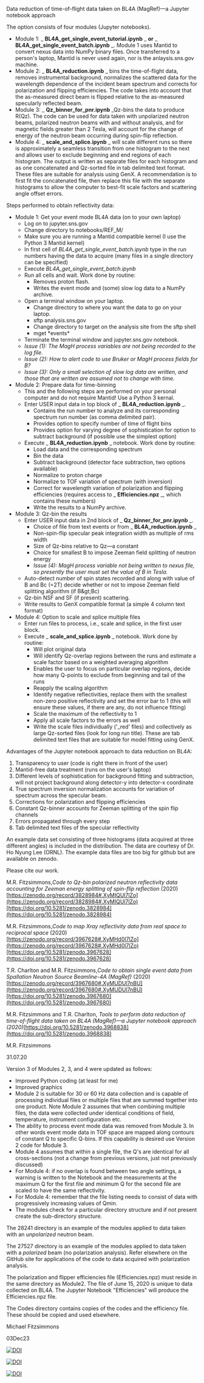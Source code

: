Data reduction of time-of-flight data taken on BL4A (MagRef)—a Jupyter notebook approach

The option consists of four modules (Jupyter notebooks).

- Module 1: _ **BL4A\_get\_single\_event\_tutorial.ipynb** _ **or** _ **BL4A\_get\_single\_event\_batch.ipynb** _. Module 1 uses Mantid to convert nexus data into NumPy binary files. Once transferred to a person&#39;s laptop, Mantid is never used again, nor is the anlaysis.sns.gov machine.
- Module 2: _ **BL4A\_reduction.ipynb** _ bins the time-of-flight data, removes instrumental background, normalizes the scattered data for the wavelength dependence of the incident beam spectrum and corrects for polarization and flipping efficiencies. The code takes into account that the as-measured direct beam is flipped relative to the as-measured specularly reflected beam.
- Module 3: _ **Qz\_binner\_for\_pnr.ipynb** _Qz-bins the data to produce R(Qz). The code can be used for data taken with unpolarized neutron beams, polarized neutron beams with and without analysis, and for magnetic fields greater than 2 Tesla, will account for the change of energy of the neutron beam occurring during spin-flip reflection.
- Module 4: _ **scale\_and\_splice.ipynb** _ will scale different runs so there is approximately a seamless transition from one histogram to the next and allows user to exclude beginning and end regions of each histogram. The output is written as separate files for each histogram and as one concatenated and Qz-sorted file in tab delimited text format. These files are suitable for analysis using GenX. A recommendation is to first fit the concatenated file, then replace this file with the separate histograms to allow the computer to best-fit scale factors and scattering angle offset errors.

Steps performed to obtain reflectivity data:

- Module 1: Get your event mode BL4A data (on to your own laptop)
  - Log on to jupyter.sns.gov
  - Change directory to notebooks/REF\_M/
  - Make sure you are running a Mantid compatible kernel (I use the Python 3 Mantid kernel)
  - In first cell of _BL4A\_get\_single\_event\_batch.ipynb_ type in the run numbers having the data to acquire (many files in a single directory can be specified)
  - Execute _BL4A\_get\_single\_event\_batch.ipynb_
  - Run all cells and wait. Work done by routine:
    - Removes proton flash.
    - Writes the event mode and (some) slow log data to a NumPy archive.
  - Open a terminal window on your laptop.
    - Change directory to where you want the data to go on your laptop.
    - sftp analysis.sns.gov
    - Change directory to target on the analysis site from the sftp shell
    - mget \*events\*
  - Terminate the terminal window and jupyter.sns.gov notebook.
  - _Issue (1): The MagH process variables are not being recorded to the log file._
  - _Issue (2): How to alert code to use Bruker or MagH process fields for B?_
  - _Issue (3): Only a small selection of slow log data are written, and those that are written are assumed not to change with time._
- Module 2: Prepare data for time-binning
  - This and the following steps are performed on your personal computer and do not require Mantid! Use a Python 3 kernal.
  - Enter USER input data in top block of _ **BL4A\_reduction.ipynb** _.
    - Contains the run number to analyze and its corresponding spectrum run number (as comma delimited pair).
    - Provides option to specify number of time of flight bins
    - Provides option for varying degree of sophistication for option to subtract background (if possible use the simplest option)
  - Execute _ **BL4A\_reduction.ipynb** _ notebook. Work done by routine:
    - Load data and the corresponding spectrum
    - Bin the data
    - Subtract background (detector face subtraction, two options available)
    - Normalize to proton charge
    - Normalize to TOF variation of spectrum (with inversion)
    - Correct for wavelength variation of polarization and flipping efficiencies (requires access to _ **Efficiencies.npz** _, which contains these numbers)
    - Write the results to a NumPy archive.
- Module 3: Qz-bin the results
  - Enter USER input data in 2nd block of _ **Qz\_binner\_for\_pnr.ipynb** _.
    - Choice of file from text events or from _ **BL4A\_reduction.ipynb** _
    - Non-spin-flip specular peak integration width as multiple of rms width
    - Size of Qz-bins relative to Qz—a constant
    - Choice for smallest B to impose Zeeman field splitting of neutron energy
    - _Issue (4): MagH process variable not being written to nexus file, so presently the user must set the value of B in Tesla._
  - Auto-detect number of spin states recorded and along with value of B and Bc (=2T) decide whether or not to impose Zeeman field splitting algorithm (if B\&gt;Bc)
  - Qz-bin NSF and SF (if present) scattering.
  - Write results to GenX compatible format (a simple 4 column text format)
- Module 4: Option to scale and splice multiple files
  - Enter run files to process, i.e., scale and splice, in the first user block.
  - Execute _ **scale\_and\_splice.ipynb** _ notebook. Work done by routine:
    - Will plot original data
    - Will identify Qz-overlap regions between the runs and estimate a scale factor based on a weighted averaging algorithm
    - Enables the user to focus on particular overlap regions, decide how many Q-points to exclude from beginning and tail of the runs
    - Reapply the scaling algorithm
    - Identify negative reflectivities, replace them with the smallest non-zero positive reflectivity and set the error bar to 1 (this will ensure these values, if there are any, do not influence fitting)
    - Scale the maximum of the reflectivity to 1
    - Apply all scale factors to the errors as well
    - Write the scale files individually (&#39;\_red&#39; files) and collectively as large Qz-sorted files (look for long run title). These are tab delimited text files that are suitable for model fitting using GenX.

Advantages of the Jupyter notebook approach to data reduction on BL4A:

1. Transparency to user (code is right there in front of the user)
2. Mantid-free data treatment (runs on the user&#39;s laptop)
3. Different levels of sophistication for background fitting and subtraction, will not project background along detector-y into detector-x coordinate
4. True spectrum inversion normalization accounts for variation of spectrum across the specular beam.
5. Corrections for polarization and flipping efficiencies
6. Constant Qz-binner accounts for Zeeman splitting of the spin flip channels
7. Errors propagated through every step
8. Tab delimited text files of the specular reflectivity

An example data set consisting of three histograms (data acquired at three different angles) is included in the distribution. The data are courtesy of Dr. Ho Nyung Lee (ORNL). The example data files are too big for github but are available on zenodo.

Please cite our work.

M.R. Fitzsimmons,_Code to Qz-bin polarized neutron reflectivity data accounting for Zeeman energy splitting of spin-flip reflection_ (2020)[https://zenodo.org/record/3828984#.XyMIQUl7lZo](https://zenodo.org/record/3828984#.XyMIQUl7lZo)[https://doi.org/10.5281/zenodo.3828984](https://doi.org/10.5281/zenodo.3828984)

M.R. Fitzsimmons,_Code to map Xray reflectivity data from real space to reciprocal space_ (2020)[https://zenodo.org/record/3967628#.XyMHd0l7lZo](https://zenodo.org/record/3967628#.XyMHd0l7lZo)[https://doi.org/10.5281/zenodo.3967628](https://doi.org/10.5281/zenodo.3967628)

T.R. Charlton and M.R. Fitzsimmons,_Code to obtain single event data from Spallation Neutron Source Beamline-4A (MagRef)_ (2020) [https://zenodo.org/record/3967680#.XyMUDUl7nBU](https://zenodo.org/record/3967680#.XyMUDUl7nBU)[https://doi.org/10.5281/zenodo.3967680](https://doi.org/10.5281/zenodo.3967680)

M.R. Fitzsimmons and T.R. Charlton, _Tools to perform data reduction of time-of-flight data taken on BL4A (MagRef)—a Jupyter notebook approach (2020)_[https://doi.org/10.5281/zenodo.3968838](https://doi.org/10.5281/zenodo.3968838)

M.R. Fitzsimmons

31.07.20

Version 3 of Modules 2, 3, and 4 were updated as follows:

- Improved Python coding (at least for me)
- Improved graphics
- Module 2 is suitable for 30 or 60 Hz data collection and is capable of processing individual files or multiple files that are summed together into one product. Note Module 2 assumes that when combining multiple files, the data were collected under identical conditions of field, temperature, instrument configuration etc.
- The ability to process event mode data was removed from Module 3. In other words event mode data in TOF space are mapped along contours of constant Q to specific Q-bins. If this capability is desired use Version 2 code for Module 3.
- Module 4 assumes that within a single file, the Q's are identical for all cross-sections (not a change from previous versions, just not previously discussed)
- For Module 4: if no overlap is found between two angle settings, a warning is written to the Notebook and the measurements at the maximum Q for the first file and minimum Q for the second file are scaled to have the same reflectivity.
- For Module 4: remember that the file listing needs to consist of data with progressively increasing values of Qmin.
- The modules check for a particular directory structure and if not present create the sub-directory structure.

The 28241 directory is an example of the modules applied to data taken with an _unpolarized_ neutron beam.

The 27527 directory is an example of the modules applied to data taken with a _polarized_ beam (no polarization analysis). Refer elsewhere on the GitHub site for applications of the code to data acquired with polarization analysis.

The polarization and flipper efficiencies file (Efficiencies.npz) must reside in the same directory as Module2. The file of June 15, 2020 is unique to data collected on BL4A. The Jupyter Notebook "Efficiencies" will produce the Efficiencies.npz file.

The Codes directory contains copies of the codes and the efficiency file. These should be copied and used elsewhere.

Michael Fitzsimmons

03Dec23

[![DOI](https://zenodo.org/badge/DOI/10.5281/zenodo.3968838.svg)](https://doi.org/10.5281/zenodo.3968838)


[![DOI](https://zenodo.org/badge/DOI/10.5281/zenodo.4568483.svg)](https://doi.org/10.5281/zenodo.4568483)


[![DOI](https://zenodo.org/badge/DOI/10.5281/zenodo.7394824.svg)](https://doi.org/10.5281/zenodo.7394824)


